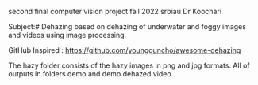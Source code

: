 
second final computer vision project fall 2022 srbiau Dr Koochari 

Subject:# Dehazing   based on dehazing of underwater and foggy images and videos using image processing.

GitHub Inspired : https://github.com/youngguncho/awesome-dehazing

The hazy folder consists of the hazy images in png and jpg formats.
All of outputs in folders demo and demo dehazed video .



